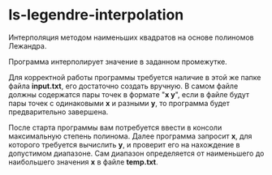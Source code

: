 # ls-legendre-interpolation
Интерполяция методом наименьших квадратов на основе полиномов Лежандра.

Программа интерполирует значение в заданном промежутке.

Для корректной работы программы требуется наличие в этой же папке файла **input.txt**, его достаточно создать вручную.
В самом файле должны содержатся пары точек в формате "**x y**", если в файле будут пары точек с одинаковыми **x** и разными **y**, то программа будет предварительно завершена.

После старта программы вам потребуется ввести в консоли максимальную степень полинома. Далее программа запросит **x**, для которого требуется вычислить **y**, и проверит его на нахождение в допустимом диапазоне. Сам диапазон определяется от наименьшего до наибольшего значения **x** в файле **temp.txt**.
